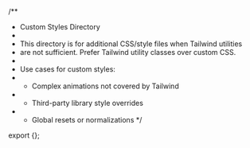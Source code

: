 /\*\*

- Custom Styles Directory
-
- This directory is for additional CSS/style files when Tailwind utilities
- are not sufficient. Prefer Tailwind utility classes over custom CSS.
-
- Use cases for custom styles:
- - Complex animations not covered by Tailwind
- - Third-party library style overrides
- - Global resets or normalizations
    \*/

export {};
